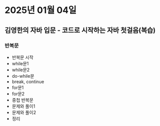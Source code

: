 # 2025년 01월 04일

## 김영한의 자바 입문 - 코드로 시작하는 자바 첫걸음(복습)

### 반복문

- 반복문 시작
- while문1
- while문2
- do-while문
- break, continue
- for문1
- for문2
- 중첩 반복문
- 문제와 풀이1
- 문제와 풀이2
- 정리
